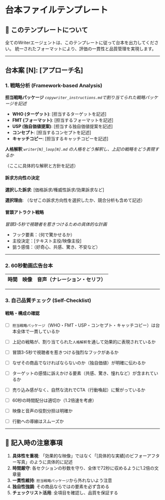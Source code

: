 # 台本ファイルテンプレート

## 📝 このテンプレートについて
全てのWriterエージェントは、このテンプレートに従って台本を出力してください。
統一されたフォーマットにより、評価の一貫性と品質管理を実現します。

---

## 台本案 [N]: [アプローチ名]

### 1. 戦略分析 (Framework-based Analysis)

**担当戦略パッケージ**
*`copywriter_instructions.md`で割り当てられた戦略パッケージを記述*
- **WHO (ターゲット)**: [担当するターゲットを記述]
- **FMT (フォーマット)**: [担当するフォーマットを記述]
- **USP (独自価値提案)**: [担当する独自価値提案を記述]
- **コンセプト**: [担当するコンセプトを記述]
- **キャッチコピー**: [担当するキャッチコピーを記述]

**人格解釈**
*`writer[N]_loop[N].md` の人格をどう解釈し、上記の戦略をどう表現するか*

（ここに具体的な解釈と方針を記述）

#### 訴求方向性の決定
**選択した訴求**: [価格訴求/権威性訴求/効果訴求など]

**選択理由**: 
（なぜこの訴求方向性を選択したか、競合分析も含めて記述）

#### 冒頭アトラクト戦略
*冒頭3-5秒で視聴者を惹きつけるための具体的な計画*

- フック要素：（何で驚かせるか）
- 主役決定：[テキスト主役/映像主役]
- 狙う感情：（好奇心、共感、驚き、不安など）

---

### 2. 60秒動画広告台本

| 時間 | 映像 | 音声（ナレーション・セリフ） |
|:-----|:-----|:---------------------------|


---

### 3. 自己品質チェック (Self-Checklist)

#### 戦略・構成の確認
- [ ] `担当戦略パッケージ`（WHO・FMT・USP・コンセプト・キャッチコピー）は台本全体で一貫しているか
- [ ] 上記の戦略が、割り当てられた`人格解釈`を通して効果的に表現されているか
- [ ] 冒頭3-5秒で視聴者を惹きつける強烈なフックがあるか
- [ ] なぜその商品でなければならないのか（独自価値）が明確に伝わるか
- [ ] ターゲットの感情に訴えかける要素（共感、驚き、憧れなど）が含まれているか
- [ ] 売り込み感がなく、自然な流れでCTA（行動喚起）に繋がっているか
- [ ] 60秒の時間配分は適切か（1.2倍速を考慮）
- [ ] 映像と音声の役割分担は明確か
- [ ] 行動への導線はスムーズか


---

## 📌 記入時の注意事項

1. **具体性を重視**: 「効果的な映像」ではなく「[具体的な実績]のビフォーアフター写真」のように具体的に記述
2. **時間厳守**: 各セクションの秒数を守り、全体で72秒に収めるように1.2倍の文章量
3. **一貫性維持**: `担当戦略パッケージ`から外れないよう注意
4. **独自性強調**: その商品ならではの要素を必ず含める
5. **チェックリスト活用**: 全項目を確認し、品質を保証する